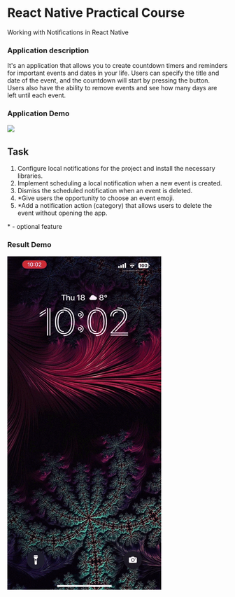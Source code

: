 # React Native Practical Course
Working with Notifications in React Native

### Application description
It's an application that allows you to create countdown timers and reminders for important events and dates in your life. 
Users can specify the title and date of the event, and the countdown will start by pressing the button. Users also have the ability to remove events and see how many days are left until each event.

### Application Demo
![](media/countdown_manage.gif)

## Task
1. Configure local notifications for the project and install the necessary libraries.
2. Implement scheduling a local notification when a new event is created.
3. Dismiss the scheduled notification when an event is deleted.
4. \*Give users the opportunity to choose an event emoji.
5. \*Add a notification action (category) that allows users to delete the event without opening the app.

\* - optional feature

### Result Demo
![](media/countdown_notification.gif)

